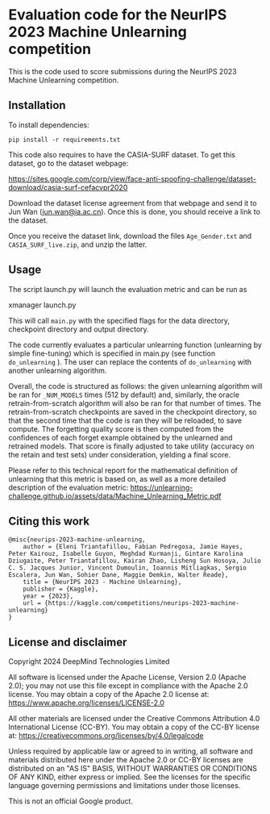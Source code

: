 # Evaluation code for the NeurIPS 2023 Machine Unlearning competition


This is the code used to score submissions during the NeurIPS 2023 Machine
Unlearning competition.

## Installation

To install dependencies:

  `pip install -r requirements.txt`

This code also requires to have the CASIA-SURF dataset. To get this dataset,
go to the dataset webpage:

  https://sites.google.com/corp/view/face-anti-spoofing-challenge/dataset-download/casia-surf-cefacvpr2020

Download the dataset license agreement from that webpage and send it to Jun Wan
(jun.wan@ia.ac.cn). Once this is done, you should receive a link to the dataset.

Once you receive the dataset link, download the files `Age_Gender.txt` and
`CASIA_SURF_live.zip`, and unzip the latter.


## Usage

The script launch.py will launch the evaluation metric and can be run as

  xmanager launch.py

This will call `main.py` with the specified flags for the data directory,
checkpoint directory and output directory.

The code currently evaluates a particular unlearning function (unlearning by
simple fine-tuning) which is specified in main.py (see function `do_unlearning`
). The user can replace the contents of `do_unlearning` with another unlearning
algorithm.

Overall, the code is structured as follows: the given unlearning algorithm will
be ran for `_NUM_MODELS` times (512 by default) and, similarly, the oracle
retrain-from-scratch algorithm will also be ran for that number of times. The
retrain-from-scratch checkpoints are saved in the checkpoint directory, so that
the second time that the code is ran they will be reloaded, to save compute.
The forgetting quality score is then computed from the confidences of each
forget example obtained by the unlearned and retrained models. That score is
finally adjusted to take utility (accuracy on the retain and test sets) under
consideration, yielding a final score.

Please refer to this technical report for the mathematical definition of
unlearning that this metric is based on, as well as a more detailed description
of the evaluation metric:
https://unlearning-challenge.github.io/assets/data/Machine_Unlearning_Metric.pdf


## Citing this work

```
@misc{neurips-2023-machine-unlearning,
    author = {Eleni Triantafillou, Fabian Pedregosa, Jamie Hayes, Peter Kairouz, Isabelle Guyon, Meghdad Kurmanji, Gintare Karolina Dziugaite, Peter Triantafillou, Kairan Zhao, Lisheng Sun Hosoya, Julio C. S. Jacques Junior, Vincent Dumoulin, Ioannis Mitliagkas, Sergio Escalera, Jun Wan, Sohier Dane, Maggie Demkin, Walter Reade},
    title = {NeurIPS 2023 - Machine Unlearning},
    publisher = {Kaggle},
    year = {2023},
    url = {https://kaggle.com/competitions/neurips-2023-machine-unlearning}
}
```

## License and disclaimer

Copyright 2024 DeepMind Technologies Limited

All software is licensed under the Apache License, Version 2.0 (Apache 2.0);
you may not use this file except in compliance with the Apache 2.0 license.
You may obtain a copy of the Apache 2.0 license at:
https://www.apache.org/licenses/LICENSE-2.0

All other materials are licensed under the Creative Commons Attribution 4.0
International License (CC-BY). You may obtain a copy of the CC-BY license at:
https://creativecommons.org/licenses/by/4.0/legalcode

Unless required by applicable law or agreed to in writing, all software and
materials distributed here under the Apache 2.0 or CC-BY licenses are
distributed on an "AS IS" BASIS, WITHOUT WARRANTIES OR CONDITIONS OF ANY KIND,
either express or implied. See the licenses for the specific language governing
permissions and limitations under those licenses.

This is not an official Google product.
